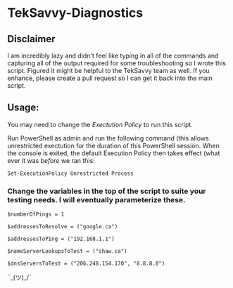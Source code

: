 # TekSavvy-Diagnostics

## Disclaimer
I am incredibly lazy and didn't feel like typing in all of the commands and capturing all of the output required for some troubleshooting so I wrote this script. Figured it might be helpful to the TekSavvy team as well. If you enhance, please create a pull request so I can get it back into the main script.


## Usage:
You may need to change the _Exectution Policy_ to run this script.


Run PowerShell as admin and run the following command (this allows unrestricted exectution for the duration of this PowerShell session. When the console is exited, the default Execution Policy then takes effect (what ever it was *before* we ran this:

```Set-ExecutionPolicy Unrestricted Process```


### Change the variables in the top of the script to suite your testing needs. I will eventually parameterize these.

```$numberOfPings = 1```

```$addressesToResolve = ("google.ca")```

```$addressesToPing = ("192.168.1.1")```

```$nameServerLookupsToTest = ("shaw.ca")```

```$dnsServersToTest = ("206.248.154.170", "8.8.8.8")```

¯\_(ツ)_/¯
